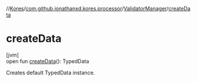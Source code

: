 //[Kores](../../../index.md)/[com.github.jonathanxd.kores.processor](../index.md)/[ValidatorManager](index.md)/[createData](create-data.md)

# createData

[jvm]\
open fun [createData](create-data.md)(): TypedData

Creates default TypedData instance.

